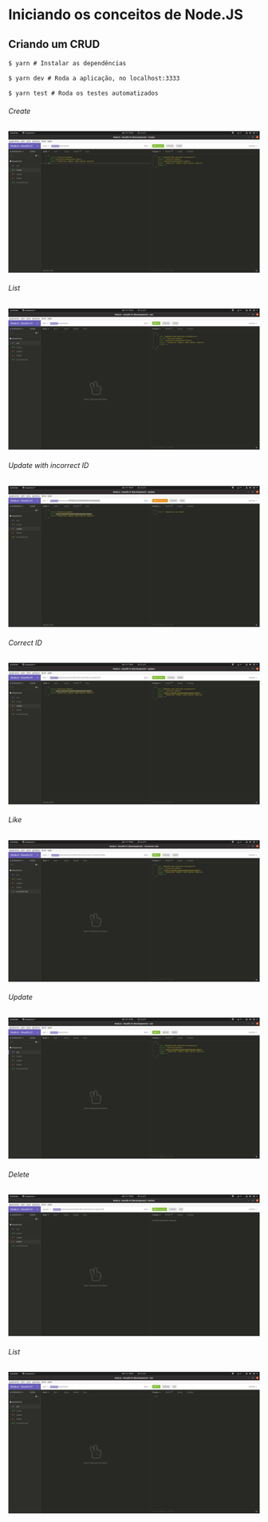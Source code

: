 # Iniciando os conceitos de Node.JS
## Criando um CRUD

```
$ yarn # Instalar as dependências
```

```
$ yarn dev # Roda a aplicação, no localhost:3333
``` 

```
$ yarn test # Roda os testes automatizados
``` 


<h6>Create</h6>
<p text-align="center">
  <img src="https://github.com/miroswd/gostack-nodejs/blob/master/assets/create.png"/>
</p>

<h6>List</h6>
<p text-align="center">
  <img src="https://github.com/miroswd/gostack-nodejs/blob/master/assets/list.png"/>
</p>

<h6>Update with incorrect ID</h6>
<p text-align="center">
  <img src="https://github.com/miroswd/gostack-nodejs/blob/master/assets/bad-request.png"/>
</p>

<h6>Correct ID</h6>
<p text-align="center">
  <img src="https://github.com/miroswd/gostack-nodejs/blob/master/assets/update-url.png"/>
</p>

<h6>Like</h6>
<p text-align="center">
  <img src="https://github.com/miroswd/gostack-nodejs/blob/master/assets/liked.png"/>
</p>

<h6>Update</h6>
<p text-align="center">
  <img src="https://github.com/miroswd/gostack-nodejs/blob/master/assets/list-liked-update.png"/>
</p>

<h6>Delete</h6>
<p text-align="center">
  <img src="https://github.com/miroswd/gostack-nodejs/blob/master/assets/delete.png"/>
</p>

<h6>List</h6>
<p text-align="center">
  <img src="https://github.com/miroswd/gostack-nodejs/blob/master/assets/list-delete.png"/>
</p>
